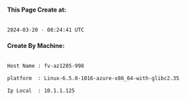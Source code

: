 
   
#### This Page Create at:

```bash

2024-03-20 - 08:24:41 UTC

```

#### Create By Machine:

```bash

Host Name : fv-az1205-998

platform  : Linux-6.5.0-1016-azure-x86_64-with-glibc2.35

Ip Local  : 10.1.1.125

```

